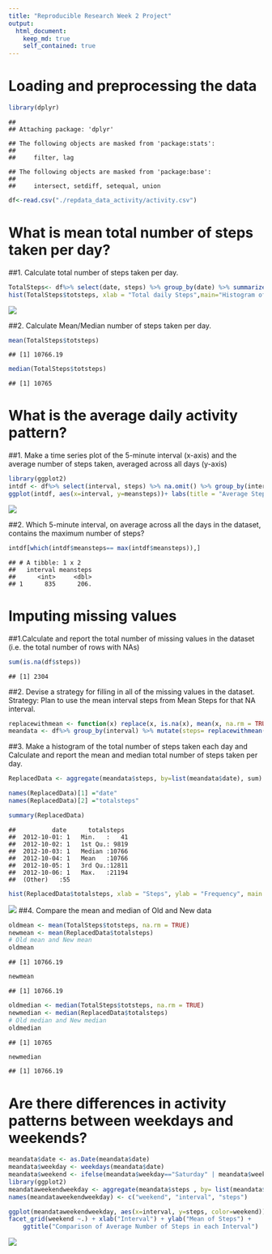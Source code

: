 ```yaml
---
title: "Reproducible Research Week 2 Project"
output: 
  html_document: 
    keep_md: true 
    self_contained: true
---
```

# Loading and preprocessing the data

```r
library(dplyr)
```

```
## 
## Attaching package: 'dplyr'
```

```
## The following objects are masked from 'package:stats':
## 
##     filter, lag
```

```
## The following objects are masked from 'package:base':
## 
##     intersect, setdiff, setequal, union
```

```r
df<-read.csv("./repdata_data_activity/activity.csv")
```


# What is mean total number of steps taken per day?
##1. Calculate total number of steps taken per day.


```r
TotalSteps<- df%>% select(date, steps) %>% group_by(date) %>% summarize(totsteps= sum(steps)) %>% na.omit()
hist(TotalSteps$totsteps, xlab = "Total daily Steps",main="Histogram of Total Steps by day", breaks = 20)
```

![](PA1_template_files/figure-html/unnamed-chunk-1-1.png)<!-- -->

##2. Calculate Mean/Median number of steps taken per day.

```r
mean(TotalSteps$totsteps)
```

```
## [1] 10766.19
```

```r
median(TotalSteps$totsteps)
```

```
## [1] 10765
```


# What is the average daily activity pattern?
##1. Make a time series plot of the 5-minute interval (x-axis) and the average number of steps taken, averaged across all days (y-axis)

```r
library(ggplot2)
intdf <- df%>% select(interval, steps) %>% na.omit() %>% group_by(interval) %>% summarize(meansteps= mean(steps)) 
ggplot(intdf, aes(x=interval, y=meansteps))+ labs(title = "Average Steps by Interval", x = "Interval", y = "Steps")+  geom_line() 
```

![](PA1_template_files/figure-html/unnamed-chunk-3-1.png)<!-- -->



##2. Which 5-minute interval, on average across all the days in the dataset, contains the maximum number of steps?  

```r
intdf[which(intdf$meansteps== max(intdf$meansteps)),]
```

```
## # A tibble: 1 x 2
##   interval meansteps
##      <int>     <dbl>
## 1      835      206.
```
# Imputing missing values
##1.Calculate and report the total number of missing values in the dataset (i.e. the total number of rows with NAs)

```r
sum(is.na(df$steps))
```

```
## [1] 2304
```
##2. Devise a strategy for filling in all of the missing values in the dataset.
Strategy: Plan to  use the mean interval steps from Mean Steps for that NA interval.

```r
replacewithmean <- function(x) replace(x, is.na(x), mean(x, na.rm = TRUE))
meandata <- df%>% group_by(interval) %>% mutate(steps= replacewithmean(steps))
```
##3. Make a histogram of the total number of steps taken each day and Calculate and report the mean and median total number of steps taken per day.

```r
ReplacedData <- aggregate(meandata$steps, by=list(meandata$date), sum)

names(ReplacedData)[1] ="date"
names(ReplacedData)[2] ="totalsteps"

summary(ReplacedData)
```

```
##          date      totalsteps   
##  2012-10-01: 1   Min.   :   41  
##  2012-10-02: 1   1st Qu.: 9819  
##  2012-10-03: 1   Median :10766  
##  2012-10-04: 1   Mean   :10766  
##  2012-10-05: 1   3rd Qu.:12811  
##  2012-10-06: 1   Max.   :21194  
##  (Other)   :55
```

```r
hist(ReplacedData$totalsteps, xlab = "Steps", ylab = "Frequency", main = "Total Daily Steps", breaks = 20)
```

![](PA1_template_files/figure-html/unnamed-chunk-7-1.png)<!-- -->
##4. Compare the mean and median of Old and New data

```r
oldmean <- mean(TotalSteps$totsteps, na.rm = TRUE)
newmean <- mean(ReplacedData$totalsteps)
# Old mean and New mean
oldmean
```

```
## [1] 10766.19
```

```r
newmean
```

```
## [1] 10766.19
```

```r
oldmedian <- median(TotalSteps$totsteps, na.rm = TRUE)
newmedian <- median(ReplacedData$totalsteps)
# Old median and New median
oldmedian
```

```
## [1] 10765
```

```r
newmedian
```

```
## [1] 10766.19
```
# Are there differences in activity patterns between weekdays and weekends?

```r
meandata$date <- as.Date(meandata$date)
meandata$weekday <- weekdays(meandata$date)
meandata$weekend <- ifelse(meandata$weekday=="Saturday" | meandata$weekday=="Sunday", "Weekend", "Weekday" )
library(ggplot2)
meandataweekendweekday <- aggregate(meandata$steps , by= list(meandata$weekend, meandata$interval), na.omit(mean))
names(meandataweekendweekday) <- c("weekend", "interval", "steps")

ggplot(meandataweekendweekday, aes(x=interval, y=steps, color=weekend)) + geom_line()+
facet_grid(weekend ~.) + xlab("Interval") + ylab("Mean of Steps") +
    ggtitle("Comparison of Average Number of Steps in each Interval")
```

![](PA1_template_files/figure-html/unnamed-chunk-9-1.png)<!-- -->

